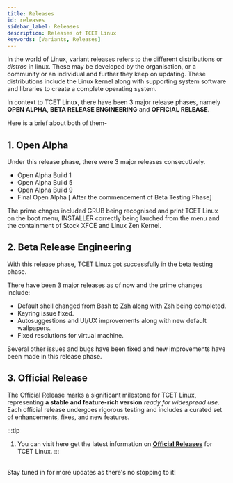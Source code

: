 ```yaml
---
title: Releases
id: releases
sidebar_label: Releases
description: Releases of TCET Linux
keywords: [Variants, Releases]
---
```


In the world of Linux, variant releases refers to the different distributions or *distros* in linux. These may be developed by the organisation, or a community or an individual and further they keep on updating. These distributions include the Linux kernel along with supporting system software and libraries to create a complete operating system.

In context to TCET Linux, there have been 3 major release phases, namely **OPEN ALPHA**, **BETA RELEASE ENGINEERING** and **OFFICIAL RELEASE**.

Here is a brief about both of them-

## 1. Open Alpha
Under this release phase, there were 3 major releases consecutively.    
- Open Alpha Build 1
- Open Alpha Build 5
- Open Alpha Build 9
- Final Open Alpha [ After the commencement of Beta Testing Phase]

The prime chnges included GRUB being recognised and print TCET Linux on the boot menu, INSTALLER correctly being lauched from the menu and the containment of Stock XFCE and Linux Zen Kernel.

## 2. Beta Release Engineering
With this release phase, TCET Linux got successfully in the beta testing phase. 

There have been 3 major releases as of now and the prime changes include:
- Default shell changed from Bash to Zsh along with Zsh being completed.
- Keyring issue fixed.
- Autosuggestions and UI/UX improvements along with new default wallpapers.
- Fixed resolutions for virtual machine.

Several other issues and bugs have been fixed and new improvements have been made in this release phase. 

## 3. Official Release

The Official Release marks a significant milestone for TCET Linux, representing **a stable and feature-rich version** *ready for widespread use*. Each official release undergoes rigorous testing and includes a curated set of enhancements, fixes, and new features.

:::tip
1. You can visit here get the latest information on  **[Official Releases](https://github.com/tcet-opensource/tcet-linux/releases)** for TCET Linux.
:::
<br />
Stay tuned in for more updates as there's no stopping to it!
